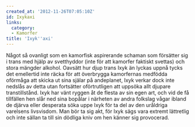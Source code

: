 ```yaml
---
created_at: '2012-11-26T07:05:10Z'
id: Ixykaxi
links:
  category:
  - Kamorfer
title: 'Ixyk''axi'
---
```


Något så ovanligt som en kamorfisk aspirerande schaman som försätter sig i trans med hjälp av
svetthyddor (inte för att kamorfer faktiskt svettas) och stora mängder alkohol. Oavsätt hur djup
trans Ixyk än lyckas uppnå tycks det emellertid inte räcka för att överbrygga kamorfernas medfödda
oförmåga att skicka ut sina själar på andeplanet, Ixyk verkar dock inte nedslås av detta utan
fortsätter oförtrutligen att uppsöka allt djupare transtillstånd. Ixyk har vänt ryggen åt de flesta
av sin egen art, och vid de få tillfällen hen slår ned sina bopålar i närheten av andra folkslag
vågar ibland de djärva eller desperata söka uppe Ixyk för ta del av den uråldriga varelsens
livsvisdom. Man bör ta sig akt, för Ixyk sägs vara extremt lättretlig och inte sällan ta till sin
dödliga kniv om hen känner sig provocerad.